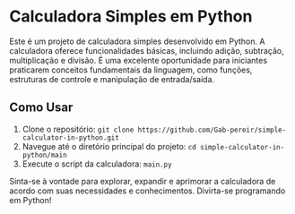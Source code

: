 # Calculadora Simples em Python

Este é um projeto de calculadora simples desenvolvido em Python. A calculadora oferece funcionalidades básicas, incluindo adição, subtração, multiplicação e divisão. É uma excelente oportunidade para iniciantes praticarem conceitos fundamentais da linguagem, como funções, estruturas de controle e manipulação de entrada/saída.

## Como Usar
1. Clone o repositório: `git clone https://github.com/Gab-pereir/simple-calculator-in-python.git`
2. Navegue até o diretório principal do projeto: `cd simple-calculator-in-python/main`
3. Execute o script da calculadora: `main.py`

Sinta-se à vontade para explorar, expandir e aprimorar a calculadora de acordo com suas necessidades e conhecimentos. Divirta-se programando em Python!
